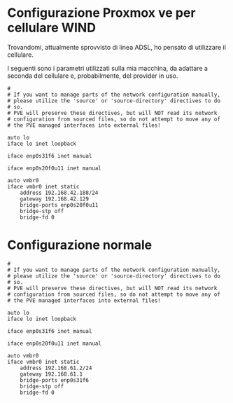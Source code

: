 # Configurazione Proxmox ve per cellulare WIND

Trovandomi, attualmente sprovvisto di linea ADSL, ho pensato di utilizzare il cellulare.

I seguenti sono i parametri utilizzati sulla mia macchina, da adattare a seconda del cellulare e, probabilmente, del provider in uso.


```
#
# If you want to manage parts of the network configuration manually,
# please utilize the 'source' or 'source-directory' directives to do
# so.
# PVE will preserve these directives, but will NOT read its network
# configuration from sourced files, so do not attempt to move any of
# the PVE managed interfaces into external files!

auto lo
iface lo inet loopback

iface enp0s31f6 inet manual

iface enp0s20f0u11 inet manual

auto vmbr0
iface vmbr0 inet static
	address 192.168.42.188/24
	gateway 192.168.42.129
	bridge-ports enp0s20f0u11
	bridge-stp off
	bridge-fd 0
```

# Configurazione normale

```
#
# If you want to manage parts of the network configuration manually,
# please utilize the 'source' or 'source-directory' directives to do
# so.
# PVE will preserve these directives, but will NOT read its network
# configuration from sourced files, so do not attempt to move any of
# the PVE managed interfaces into external files!

auto lo
iface lo inet loopback

iface enp0s31f6 inet manual

iface enp0s20f0u11 inet manual

auto vmbr0
iface vmbr0 inet static
	address 192.168.61.2/24
	gateway 192.168.61.1
	bridge-ports enp0s31f6 
	bridge-stp off
	bridge-fd 0
```
